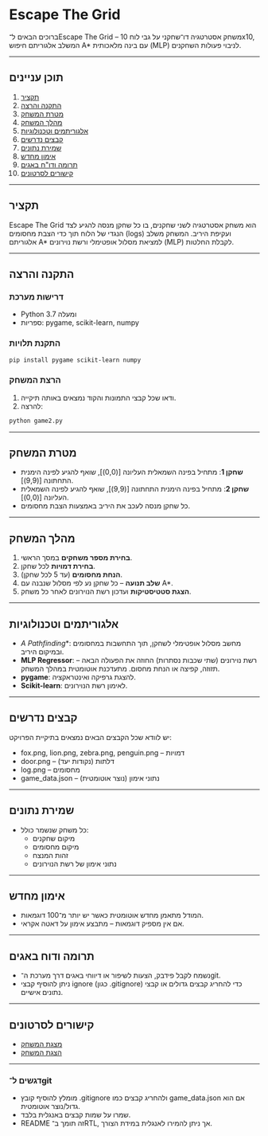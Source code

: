# Escape The Grid

ברוכים הבאים ל־Escape The Grid – משחק אסטרטגיה דו־שחקני על גבי לוח 10x10, המשלב אלגוריתם חיפוש A* עם בינה מלאכותית (MLP) לניבוי פעולות השחקנים.

---

## תוכן עניינים
1. [תקציר](#תקציר)
2. [התקנה והרצה](#התקנה-והרצה)
3. [מטרת המשחק](#מטרת-המשחק)
4. [מהלך המשחק](#מהלך-המשחק)
5. [אלגוריתמים וטכנולוגיות](#אלגוריתמים-וטכנולוגיות)
6. [קבצים נדרשים](#קבצים-נדרשים)
7. [שמירת נתונים](#שמירת-נתונים)
8. [אימון מחדש](#אימון-מחדש)
9. [תרומה ודו"ח באגים](#תרומה-ודוח-באגים)
10. [קישורים לסרטונים](#קישורים-לסרטונים)

---

## תקציר
Escape The Grid הוא משחק אסטרטגיה לשני שחקנים, בו כל שחקן מנסה להגיע לצד הנגדי של הלוח תוך כדי הצבת מחסומים (logs) ועקיפת היריב. המשחק משלב אלגוריתם A* למציאת מסלול אופטימלי ורשת נוירונים (MLP) לקבלת החלטות.

---

## התקנה והרצה

### דרישות מערכת
- Python 3.7 ומעלה
- ספריות: pygame, scikit-learn, numpy

### התקנת תלויות
```bash
pip install pygame scikit-learn numpy
```

### הרצת המשחק
1. ודאו שכל קבצי התמונות והקוד נמצאים באותה תיקייה.
2. להרצה:
```bash
python game2.py
```

---

## מטרת המשחק
- **שחקן 1**: מתחיל בפינה השמאלית העליונה [(0,0)], שואף להגיע לפינה הימנית התחתונה [(9,9)].
- **שחקן 2**: מתחיל בפינה הימנית התחתונה [(9,9)], שואף להגיע לפינה השמאלית העליונה [(0,0)].
- כל שחקן מנסה לעכב את היריב באמצעות הצבת מחסומים.

---

## מהלך המשחק

1. **בחירת מספר משחקים** במסך הראשי.
2. **בחירת דמויות** לכל שחקן.
3. **הנחת מחסומים** (עד 5 לכל שחקן).
4. **שלב תנועה** – כל שחקן נע לפי מסלול שנבנה עם A*.
5. **הצגת סטטיסטיקות** ועדכון רשת הנוירונים לאחר כל משחק.

---

## אלגוריתמים וטכנולוגיות

- **A* Pathfinding**: מחשב מסלול אופטימלי לשחקן, תוך התחשבות במחסומים ובמיקום היריב.
- **MLP Regressor**: רשת נוירונים (שתי שכבות נסתרות) החוזה את הפעולה הבאה – תזוזה, קפיצה או הנחת מחסום. מתעדכנת אוטומטית במהלך המשחק.
- **pygame**: להצגת גרפיקה ואינטראקציה.
- **Scikit-learn**: לאימון רשת הנוירונים.

---

## קבצים נדרשים

יש לוודא שכל הקבצים הבאים נמצאים בתיקיית הפרויקט:
- fox.png, lion.png, zebra.png, penguin.png – דמויות
- door.png – דלתות (נקודות יעד)
- log.png – מחסומים
- game_data.json – נתוני אימון (נוצר אוטומטית)

---

## שמירת נתונים

- כל משחק שנשמר כולל:
  - מיקום שחקנים
  - מיקום מחסומים
  - זהות המנצח
  - נתוני אימון של רשת הנוירונים

---

## אימון מחדש

- המודל מתאמן מחדש אוטומטית כאשר יש יותר מ־100 דוגמאות.
- אם אין מספיק דוגמאות – מתבצע אימון על דאטה אקראי.

---

## תרומה ודוח באגים

- נשמח לקבל פידבק, הצעות לשיפור או דיווחי באגים דרך מערכת ה־git.
- ניתן להוסיף קבצי ignore (כגון .gitignore) כדי להחריג קבצים גדולים או קבצי נתונים אישיים.

---

## קישורים לסרטונים

- [מצגת המשחק](https://www.youtube.com/watch?v=SWJ-TBnytzQ&ab_channel=%D7%94%D7%A7%D7%9C%D7%98%D7%95%D7%AA%D7%9E%D7%93%D7%A2%D7%99%D7%94%D7%9E%D7%97%D7%A9%D7%91)
- [הצגת המשחק](https://www.youtube.com/watch?v=fgX6HWL9p5s&ab_channel=%D7%94%D7%A7%D7%9C%D7%98%D7%95%D7%AA%D7%9E%D7%93%D7%A2%D7%99%D7%94%D7%9E%D7%97%D7%A9%D7%91)

---

### דגשים ל־git
- מומלץ להוסיף קובץ .gitignore ולהחריג קבצים כמו game_data.json אם הוא גדול/נוצר אוטומטית.
- שמרו על שמות קבצים באנגלית בלבד.
- README זה תומך ב־RTL, אך ניתן להמירו לאנגלית במידת הצורך.


